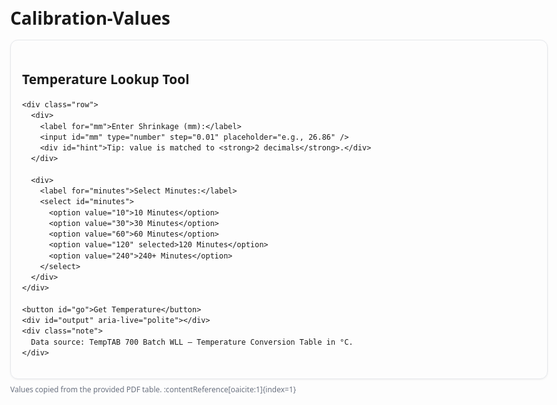 <!DOCTYPE html>
<html lang="en">
<head>
  <meta charset="UTF-8" />
  <title>Calibration-Values — Temperature Lookup</title>
  <meta name="viewport" content="width=device-width, initial-scale=1" />
  <style>
    :root { --gap: 14px; }
    body { font-family: system-ui, Arial, sans-serif; line-height: 1.45; padding: 24px; max-width: 860px; margin: 0 auto; }
    h1 { margin-bottom: var(--gap); }
    .card { border: 1px solid #e5e7eb; border-radius: 12px; padding: 18px; box-shadow: 0 1px 3px rgba(0,0,0,.06); }
    label { display: block; margin-top: var(--gap); font-weight: 600; }
    input, select, button { font-size: 16px; padding: 8px 10px; }
    input, select { width: 240px; }
    button { cursor: pointer; border-radius: 8px; border: 1px solid #111827; background: #111827; color: #fff; margin-top: var(--gap); }
    .row { display: flex; gap: var(--gap); align-items: center; flex-wrap: wrap; }
    #output { margin-top: 16px; font-weight: 700; }
    #hint { color: #6b7280; margin-top: 6px; font-size: 14px; }
    .muted { color: #6b7280; }
    .note { font-size: 13px; color: #6b7280; margin-top: 18px; }
    .ok { color: #065f46; }
    .warn { color: #92400e; }
    .src { margin-top: 8px; font-size: 12px; color: #6b7280; }
  </style>
</head>
<body>
  <h1>Calibration-Values</h1>
  <div class="card">
    <h2>Temperature Lookup Tool</h2>

    <div class="row">
      <div>
        <label for="mm">Enter Shrinkage (mm):</label>
        <input id="mm" type="number" step="0.01" placeholder="e.g., 26.86" />
        <div id="hint">Tip: value is matched to <strong>2 decimals</strong>.</div>
      </div>

      <div>
        <label for="minutes">Select Minutes:</label>
        <select id="minutes">
          <option value="10">10 Minutes</option>
          <option value="30">30 Minutes</option>
          <option value="60">60 Minutes</option>
          <option value="120" selected>120 Minutes</option>
          <option value="240">240+ Minutes</option>
        </select>
      </div>
    </div>

    <button id="go">Get Temperature</button>
    <div id="output" aria-live="polite"></div>
    <div class="note">
      Data source: TempTAB 700 Batch WLL — Temperature Conversion Table in °C.
    </div>
  </div>

  <script>
    // Full table as CSV (mm,10,30,60,120,240). "N/A" is handled gracefully.
    const RAW = `
mm,10,30,60,120,240
24.63,N/A,N/A,N/A,N/A,1753
24.64,N/A,N/A,N/A,N/A,1749
24.65,N/A,N/A,N/A,N/A,1745
24.66,N/A,N/A,N/A,N/A,1741
24.67,N/A,N/A,N/A,N/A,1737
24.68,N/A,N/A,N/A,N/A,1733
24.69,N/A,N/A,N/A,N/A,1729
24.70,N/A,N/A,N/A,N/A,1725
24.71,N/A,N/A,N/A,N/A,1721
24.72,N/A,N/A,N/A,1753,1720
24.73,N/A,N/A,N/A,1752,1718
24.74,N/A,N/A,N/A,1750,1717
24.75,N/A,N/A,N/A,1749,1716
24.76,N/A,N/A,N/A,1748,1714
24.77,N/A,N/A,N/A,1747,1713
24.78,N/A,N/A,N/A,1745,1712
24.79,N/A,N/A,N/A,1744,1710
24.80,N/A,N/A,N/A,1743,1709
24.81,N/A,N/A,N/A,1741,1708
24.82,N/A,N/A,N/A,1740,1706
24.83,N/A,N/A,N/A,1739,1705
24.84,N/A,N/A,N/A,1738,1703
24.85,N/A,N/A,N/A,1736,1702
24.86,N/A,N/A,N/A,1735,1701
24.87,N/A,N/A,N/A,1734,1699
24.88,N/A,N/A,N/A,1733,1698
24.89,N/A,N/A,N/A,1731,1697
24.90,N/A,N/A,N/A,1730,1695
24.91,N/A,N/A,N/A,1729,1694
24.92,N/A,N/A,N/A,1727,1693
24.93,N/A,N/A,N/A,1726,1691
24.94,N/A,N/A,N/A,1725,1690
24.95,N/A,N/A,N/A,1724,1689
24.96,N/A,N/A,N/A,1722,1687
24.97,N/A,N/A,N/A,1721,1686
24.98,N/A,N/A,1750,1720,1685
24.99,N/A,N/A,1749,1718,1683
25.00,N/A,N/A,1748,1717,1682
25.01,N/A,N/A,1747,1716,1681
25.02,N/A,N/A,1747,1714,1679
25.03,N/A,N/A,1746,1713,1678
25.04,N/A,N/A,1745,1711,1677
25.05,N/A,N/A,1744,1710,1675
25.06,N/A,N/A,1743,1709,1674
25.07,N/A,N/A,1742,1707,1673
25.08,N/A,N/A,1742,1706,1671
25.09,N/A,N/A,1741,1705,1670
25.10,N/A,N/A,1740,1703,1668
25.11,N/A,N/A,1739,1702,1667
25.12,N/A,N/A,1738,1701,1666
25.13,N/A,N/A,1737,1699,1664
25.14,N/A,N/A,1736,1698,1663
25.15,N/A,N/A,1736,1697,1662
25.16,N/A,N/A,1735,1695,1660
25.17,N/A,N/A,1734,1694,1659
25.18,N/A,N/A,1733,1692,1658
25.19,N/A,N/A,1732,1691,1656
25.20,N/A,N/A,1731,1690,1655
25.21,N/A,N/A,1730,1688,1654
25.22,N/A,N/A,1730,1687,1652
25.23,N/A,N/A,1729,1686,1651
25.24,N/A,N/A,1728,1684,1650
25.25,N/A,N/A,1727,1683,1648
25.26,N/A,N/A,1726,1682,1647
25.27,N/A,N/A,1725,1680,1646
25.28,N/A,N/A,1725,1679,1644
25.29,N/A,N/A,1724,1677,1643
25.30,N/A,N/A,1723,1676,1642
25.31,N/A,1750,1722,1675,1640
25.32,N/A,1749,1720,1673,1639
25.33,N/A,1748,1719,1672,1638
25.34,N/A,1747,1717,1671,1636
25.35,N/A,1746,1716,1669,1635
25.36,N/A,1745,1714,1668,1634
25.37,N/A,1745,1713,1667,1633
25.38,N/A,1744,1711,1665,1633
25.39,N/A,1743,1709,1664,1632
25.40,N/A,1742,1708,1662,1631
25.41,N/A,1741,1706,1661,1630
25.42,N/A,1740,1705,1660,1629
25.43,N/A,1739,1703,1658,1629
25.44,N/A,1738,1702,1657,1628
25.45,N/A,1737,1700,1656,1627
25.46,N/A,1736,1698,1654,1626
25.47,N/A,1735,1697,1653,1625
25.48,N/A,1734,1695,1652,1625
25.49,N/A,1734,1694,1650,1624
25.50,N/A,1733,1692,1649,1623
25.51,N/A,1732,1691,1648,1622
25.52,N/A,1731,1689,1646,1621
25.53,N/A,1730,1687,1645,1621
25.54,N/A,1729,1686,1643,1620
25.55,N/A,1728,1684,1642,1619
25.56,N/A,1727,1683,1641,1618
25.57,N/A,1726,1681,1639,1617
25.58,N/A,1725,1680,1638,1617
25.59,N/A,1724,1678,1637,1616
25.60,N/A,1723,1677,1637,1615
25.61,N/A,1723,1675,1636,1614
25.62,N/A,1722,1673,1636,1613
25.63,N/A,1721,1672,1635,1613
25.64,N/A,1720,1670,1635,1612
25.65,N/A,1719,1669,1634,1611
25.66,N/A,1718,1667,1634,1610
25.67,N/A,1716,1666,1633,1609
25.68,N/A,1714,1664,1632,1608
25.69,N/A,1712,1662,1632,1608
25.70,1750,1710,1661,1631,1607
25.71,1749,1708,1659,1631,1606
25.72,1747,1706,1658,1630,1605
25.73,1746,1704,1656,1630,1604
25.74,1745,1702,1655,1629,1604
25.75,1744,1700,1653,1628,1603
25.76,1742,1698,1651,1628,1602
25.77,1741,1696,1650,1627,1601
25.78,1740,1694,1648,1627,1600
25.79,1738,1692,1647,1626,1600
25.80,1737,1690,1645,1626,1599
25.81,1736,1688,1644,1625,1598
25.82,1735,1686,1642,1625,1597
25.83,1733,1684,1641,1624,1596
25.84,1732,1682,1640,1623,1596
25.85,1731,1681,1639,1623,1595
25.86,1729,1679,1638,1622,1594
25.87,1728,1677,1637,1622,1593
25.88,1727,1675,1636,1621,1592
25.89,1726,1673,1635,1621,1592
25.90,1724,1671,1634,1620,1591
25.91,1723,1669,1633,1620,1590
25.92,1722,1667,1633,1619,1589
25.93,1720,1665,1632,1618,1589
25.94,1719,1663,1631,1618,1588
25.95,1718,1661,1630,1617,1587
25.96,1716,1659,1629,1617,1586
25.97,1715,1657,1628,1616,1586
25.98,1714,1655,1627,1616,1585
25.99,1713,1653,1626,1615,1584
26.00,1711,1651,1625,1615,1584
26.01,1710,1649,1624,1614,1583
26.02,1709,1647,1623,1613,1582
26.03,1707,1645,1622,1613,1581
26.04,1706,1643,1621,1612,1581
26.05,1705,1642,1620,1612,1580
26.06,1704,1641,1619,1611,1579
26.07,1702,1640,1618,1611,1579
26.08,1701,1639,1617,1610,1578
26.09,1700,1638,1616,1609,1577
26.10,1698,1638,1616,1609,1576
26.11,1697,1637,1615,1608,1576
26.12,1696,1636,1614,1608,1575
26.13,1695,1635,1613,1607,1574
26.14,1693,1634,1612,1607,1574
26.15,1692,1633,1611,1606,1573
26.16,1690,1632,1610,1606,1572
26.17,1687,1631,1609,1605,1571
26.18,1685,1630,1608,1604,1571
26.19,1683,1629,1607,1604,1570
26.20,1681,1628,1606,1591,1570
26.21,1678,1628,1605,1590,1569
26.22,1676,1627,1604,1589,1569
26.23,1674,1626,1603,1588,1568
26.24,1672,1625,1602,1587,1568
26.25,1669,1624,1601,1586,1567
26.26,1667,1623,1600,1585,1567
26.27,1665,1622,1599,1584,1566
26.28,1662,1621,1599,1583,1566
26.29,1660,1620,1598,1582,1565
26.30,1658,1619,1597,1581,1565
26.31,1656,1618,1596,1581,1564
26.32,1653,1618,1595,1580,1564
26.33,1651,1617,1594,1579,1563
26.34,1649,1616,1593,1578,1563
26.35,1647,1615,1592,1577,1562
26.36,1644,1614,1591,1576,1562
26.37,1642,1613,1590,1575,1561
26.38,1641,1612,1589,1574,1561
26.39,1640,1611,1588,1573,1560
26.40,1639,1610,1587,1572,1560
26.41,1638,1609,1587,1571,1559
26.42,1637,1608,1586,1570,1559
26.43,1637,1607,1585,1569,1558
26.44,1636,1607,1584,1568,1558
26.45,1635,1606,1583,1568,1557
26.46,1634,1605,1582,1567,1557
26.47,1633,1604,1581,1566,1556
26.48,1632,1603,1580,1565,1556
26.49,1631,1602,1580,1564,1555
26.50,1630,1601,1579,1564,1555
26.51,1629,1600,1578,1563,1554
26.52,1628,1599,1577,1562,1553
26.53,1627,1598,1576,1561,1552
26.54,1627,1597,1575,1560,1551
26.55,1626,1597,1574,1560,1550
26.56,1625,1596,1573,1559,1549
26.57,1624,1595,1573,1558,1548
26.58,1623,1594,1572,1557,1547
26.59,1622,1593,1571,1556,1546
26.60,1621,1592,1570,1555,1544
26.61,1620,1591,1569,1555,1543
26.62,1619,1590,1569,1554,1542
26.63,1618,1589,1568,1553,1541
26.64,1618,1588,1567,1552,1540
26.65,1617,1587,1567,1551,1539
26.66,1616,1586,1566,1551,1538
26.67,1615,1585,1565,1550,1537
26.68,1614,1584,1565,1549,1536
26.69,1613,1583,1564,1548,1535
26.70,1612,1582,1563,1547,1534
26.71,1611,1581,1563,1546,1533
26.72,1610,1579,1562,1545,1532
26.73,1609,1578,1561,1544,1531
26.74,1608,1577,1561,1542,1530
26.75,1608,1576,1560,1541,1529
26.76,1607,1575,1559,1540,1528
26.77,1606,1574,1558,1539,1527
26.78,1605,1573,1558,1538,1525
26.79,1604,1572,1557,1537,1524
26.80,1603,1571,1556,1536,1523
26.81,1602,1570,1556,1535,1522
26.82,1601,1569,1555,1534,1521
26.83,1600,1568,1554,1533,1520
26.84,1599,1567,1554,1531,1519
26.85,1598,1567,1553,1530,1518
26.86,1598,1566,1552,1529,1517
26.87,1597,1566,1552,1528,1516
26.88,1596,1565,1551,1527,1515
26.89,1595,1565,1550,1526,1514
26.90,1594,1564,1549,1525,1513
26.91,1593,1563,1548,1524,1512
26.92,1592,1563,1546,1523,1511
26.93,1591,1562,1545,1522,1510
26.94,1589,1562,1544,1520,1509
26.95,1588,1561,1543,1519,1508
26.96,1587,1561,1542,1518,1506
26.97,1586,1560,1541,1517,1505
26.98,1584,1559,1540,1516,1504
26.99,1583,1559,1538,1515,1503
27.00,1582,1558,1537,1514,1502
27.01,1581,1558,1536,1513,1501
27.02,1579,1557,1535,1512,1500
27.03,1578,1556,1534,1511,1499
27.04,1577,1556,1533,1509,1498
27.05,1576,1555,1531,1508,1497
27.06,1574,1555,1530,1507,1496
27.07,1573,1554,1529,1506,1495
27.08,1572,1554,1528,1505,1494
27.09,1571,1553,1527,1504,1492
27.10,1569,1552,1526,1503,1491
27.11,1568,1550,1525,1502,1490
27.12,1567,1549,1523,1501,1489
27.13,1567,1548,1522,1500,1488
27.14,1566,1546,1521,1498,1487
27.15,1565,1545,1520,1497,1486
27.16,1565,1543,1519,1496,1485
27.17,1564,1542,1518,1495,1483
27.18,1563,1541,1517,1494,1482
27.19,1562,1539,1515,1493,1481
27.20,1562,1538,1514,1492,1480
27.21,1561,1537,1513,1491,1479
27.22,1560,1535,1512,1490,1478
27.23,1560,1534,1511,1489,1477
27.24,1559,1532,1510,1488,1475
27.25,1558,1531,1508,1487,1474
27.26,1558,1530,1507,1486,1473
27.27,1557,1528,1506,1485,1472
27.28,1556,1527,1505,1484,1471
27.29,1556,1526,1504,1484,1470
27.30,1555,1524,1503,1483,1469
27.31,1554,1523,1502,1482,1468
27.32,1553,1521,1500,1481,1466
27.33,1553,1520,1499,1480,1465
27.34,1552,1519,1498,1479,1464
27.35,1551,1517,1497,1478,1463
27.36,1551,1516,1496,1477,1462
27.37,1550,1515,1495,1476,1461
27.38,1549,1513,1493,1475,1460
27.39,1547,1512,1492,1474,1458
27.40,1546,1510,1491,1473,1457
27.41,1544,1509,1490,1472,1456
27.42,1543,1508,1489,1471,1455
27.43,1542,1506,1487,1470,1454
27.44,1540,1505,1486,1469,1453
27.45,1539,1504,1485,1468,1452
27.46,1537,1502,1484,1467,1451
27.47,1536,1501,1483,1466,1449
27.48,1535,1499,1481,1465,1448
27.49,1533,1498,1480,1464,1447
27.50,1532,1497,1479,1463,1446
27.51,1530,1495,1478,1463,N/A
27.52,1529,1494,1477,1462,N/A
27.53,1528,1493,1475,1461,N/A
27.54,1526,1492,1474,1460,N/A
27.55,1525,1490,1473,1459,N/A
27.56,1524,1489,1472,1458,N/A
27.57,1522,1488,1471,1457,N/A
27.58,1521,1487,1469,1456,N/A
27.59,1519,1485,1468,1455,N/A
27.60,1518,1484,1467,1454,N/A
27.61,1517,1483,1466,1453,N/A
27.62,1515,1481,1465,1452,N/A
27.63,1514,1480,1463,N/A,N/A
27.64,1512,1479,1462,N/A,N/A
27.65,1511,1478,1461,N/A,N/A
27.66,1510,1476,1460,N/A,N/A
27.67,1508,1475,1459,N/A,N/A
27.68,1507,1474,1457,N/A,N/A
27.69,1505,1473,1456,N/A,N/A
27.70,1504,1471,1455,N/A,N/A
27.71,1502,1470,1454,N/A,N/A
27.72,1500,1469,1453,N/A,N/A
27.73,1498,1467,1451,N/A,N/A
27.74,1496,1466,1450,N/A,N/A
27.75,1494,1465,1449,N/A,N/A
27.76,1492,1464,N/A,N/A,N/A
27.77,1490,1462,N/A,N/A,N/A
27.78,1488,1461,N/A,N/A,N/A
27.79,1486,1460,N/A,N/A,N/A
27.80,1484,1458,N/A,N/A,N/A
27.81,1482,1457,N/A,N/A,N/A
27.82,1480,1456,N/A,N/A,N/A
27.83,1478,1455,N/A,N/A,N/A
27.84,1476,1453,N/A,N/A,N/A
27.85,1475,1452,N/A,N/A,N/A
27.86,1473,1451,N/A,N/A,N/A
27.87,1471,1450,N/A,N/A,N/A
27.88,1469,1448,N/A,N/A,N/A
27.89,1467,1447,N/A,N/A,N/A
27.90,1465,N/A,N/A,N/A,N/A
27.91,1463,N/A,N/A,N/A,N/A
27.92,1461,N/A,N/A,N/A,N/A
27.93,1459,N/A,N/A,N/A,N/A
27.94,1457,N/A,N/A,N/A,N/A
27.95,1455,N/A,N/A,N/A,N/A
27.96,1453,N/A,N/A,N/A,N/A
27.97,1451,N/A,N/A,N/A,N/A
27.98,1449,N/A,N/A,N/A,N/A
27.99,1447,N/A,N/A,N/A,N/A
28.00,1445,N/A,N/A,N/A,N/A
`.trim();

    function buildTable(raw) {
      const lines = raw.split(/\r?\n/);
      lines.shift(); // header
      const map = new Map();
      for (const line of lines) {
        const [mm, m10, m30, m60, m120, m240] = line.split(",").map(s => s.trim());
        map.set(parseFloat(mm).toFixed(2), {
          10: toNum(m10),
          30: toNum(m30),
          60: toNum(m60),
          120: toNum(m120),
          240: toNum(m240)
        });
      }
      return map;
    }

    function toNum(v) {
      if (v == null) return null;
      const s = String(v).toUpperCase();
      if (s === "N/A" || s === "NA" || s === "") return null;
      const n = Number(s);
      return Number.isFinite(n) ? n : null;
    }

    const table = buildTable(RAW);

    function nearestKey(mmStr) {
      if (table.has(mmStr)) return mmStr;
      const target = Number(mmStr);
      let bestKey = null;
      let bestDiff = Infinity;
      for (const k of table.keys()) {
        const diff = Math.abs(Number(k) - target);
        if (diff < bestDiff) { bestDiff = diff; bestKey = k; }
      }
      return bestKey;
    }

    function lookup() {
      const mmInput = document.getElementById("mm").value;
      const minutes = document.getElementById("minutes").value;
      const out = document.getElementById("output");

      if (!mmInput) { out.innerHTML = `<span class="warn">Please enter a shrinkage value (mm).</span>`; return; }
      const mm = Number(mmInput);
      if (!Number.isFinite(mm)) { out.innerHTML = `<span class="warn">That doesn't look like a number.</span>`; return; }

      const mmKey = mm.toFixed(2);
      const key = nearestKey(mmKey);
      if (!key) { out.textContent = "No data available."; return; }

      const record = table.get(key);
      const temp = record?.[minutes];

      if (temp == null) {
        out.innerHTML = `No data for <strong>${mmKey} mm</strong> at <strong>${minutes} minutes</strong>. Closest available mm is <strong>${key}</strong>.`;
        return;
      }

      const exact = (key === mmKey);
      out.innerHTML = `
        <span class="ok">Temperature: <strong>${temp} °C</strong></span>
        <div class="muted">${exact ? "Exact match" : `Closest match at ${key} mm`}</div>
      `;
    }

    document.getElementById("go").addEventListener("click", lookup);
    document.getElementById("mm").addEventListener("keydown", (e) => { if (e.key === "Enter") lookup(); });
  </script>
  <div class="src">Values copied from the provided PDF table. :contentReference[oaicite:1]{index=1}</div>
</body>
</html>
